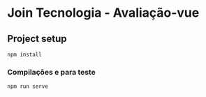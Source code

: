 # Join Tecnologia - Avaliação-vue

## Project setup
```
npm install
```

### Compilações e para teste
```
npm run serve
```
